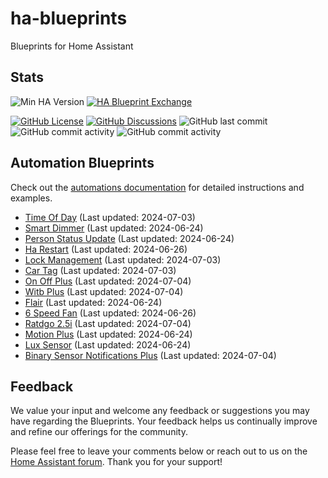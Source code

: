 # ha-blueprints

Blueprints for Home Assistant

## Stats

![Min HA Version](https://img.shields.io/badge/Min%20HA%20Version-2024.6.0-blue?style=flat&logo=home-assistant&color=blue)
[![HA Blueprint Exchange](https://img.shields.io/badge/HA%20Blueprint%20Exchange-Topics-blue?style=flat&logo=home-assistant&color=blue)](https://community.home-assistant.io/c/blueprints-exchange/53)

[![GitHub License](https://img.shields.io/github/license/asucrews/ha-blueprints?style=flat&logo=github&color=blue)](LICENSE.md)
[![GitHub Discussions](https://img.shields.io/github/discussions/asucrews/ha-blueprints?style=flat&logo=github&color=blue)](https://github.com/asucrews/ha-blueprints/discussions)
![GitHub last commit](https://img.shields.io/github/last-commit/asucrews/ha-blueprints?style=flat&logo=github&color=blue)
![GitHub commit activity](https://img.shields.io/github/commit-activity/m/asucrews/ha-blueprints?style=flat&logo=github&color=blue)
![GitHub commit activity](https://img.shields.io/github/commit-activity/y/asucrews/ha-blueprints?style=flat&logo=github&color=blue)

## Automation Blueprints

Check out the [automations documentation](https://github.com/asucrews/ha-blueprints/blob/main/automations/README.md) for detailed instructions and examples.

- [Time Of Day](https://github.com/asucrews/ha-blueprints/blob/main/automations/time_of_day/time_of_day.yaml) (Last updated: 2024-07-03)
- [Smart Dimmer](https://github.com/asucrews/ha-blueprints/blob/main/automations/inovelli/red/smart_dimmer/smart_dimmer.yaml) (Last updated: 2024-06-24)
- [Person Status Update](https://github.com/asucrews/ha-blueprints/blob/main/automations/person_status_update/person_status_update.yaml) (Last updated: 2024-06-24)
- [Ha Restart](https://github.com/asucrews/ha-blueprints/blob/main/automations/ha_restart/ha_restart.yaml) (Last updated: 2024-06-26)
- [Lock Management](https://github.com/asucrews/ha-blueprints/blob/main/automations/lock_management/lock_management.yaml) (Last updated: 2024-07-03)
- [Car Tag](https://github.com/asucrews/ha-blueprints/blob/main/automations/car_tag/car_tag.yaml) (Last updated: 2024-07-03)
- [On Off Plus](https://github.com/asucrews/ha-blueprints/blob/main/automations/on_off_plus/on_off_plus.yaml) (Last updated: 2024-07-04)
- [Witb Plus](https://github.com/asucrews/ha-blueprints/blob/main/automations/witb_plus/witb_plus.yaml) (Last updated: 2024-07-04)
- [Flair](https://github.com/asucrews/ha-blueprints/blob/main/automations/smart_vents/flair.yaml) (Last updated: 2024-06-24)
- [6 Speed Fan](https://github.com/asucrews/ha-blueprints/blob/main/automations/esp360_remote/6_speed_fan.yaml) (Last updated: 2024-06-26)
- [Ratdgo 2.5i](https://github.com/asucrews/ha-blueprints/blob/main/automations/ratgdo_2.5i/ratdgo_2.5i.yaml) (Last updated: 2024-07-04)
- [Motion Plus](https://github.com/asucrews/ha-blueprints/blob/main/automations/motion_plus/motion_plus.yaml) (Last updated: 2024-06-24)
- [Lux Sensor](https://github.com/asucrews/ha-blueprints/blob/main/automations/lux_sensor/lux_sensor.yaml) (Last updated: 2024-06-24)
- [Binary Sensor Notifications Plus](https://github.com/asucrews/ha-blueprints/blob/main/automations/binary_sensor_notifications_plus/binary_sensor_notifications_plus.yaml) (Last updated: 2024-07-04)

## Feedback

We value your input and welcome any feedback or suggestions you may have regarding the Blueprints. Your feedback helps us continually improve and refine our offerings for the community.

Please feel free to leave your comments below or reach out to us on the [Home Assistant forum](https://community.home-assistant.io/). Thank you for your support!
